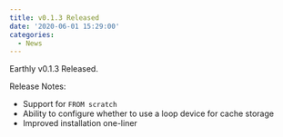 ```yaml
---
title: v0.1.3 Released
date: '2020-06-01 15:29:00'
categories:
  - News
---
```


Earthly v0.1.3 Released.

Release Notes:

- Support for `FROM scratch`
- Ability to configure whether to use a loop device for cache storage
- Improved installation one-liner
